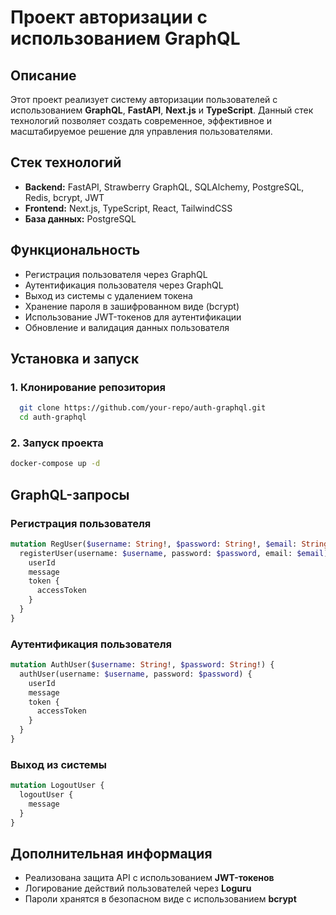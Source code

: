 # Проект авторизации с использованием GraphQL

## Описание
Этот проект реализует систему авторизации пользователей с использованием **GraphQL**, **FastAPI**, **Next.js** и **TypeScript**. Данный стек технологий позволяет создать современное, эффективное и масштабируемое решение для управления пользователями.

## Стек технологий
- **Backend:** FastAPI, Strawberry GraphQL, SQLAlchemy, PostgreSQL, Redis, bcrypt, JWT
- **Frontend:** Next.js, TypeScript, React, TailwindCSS
- **База данных:** PostgreSQL

## Функциональность
- Регистрация пользователя через GraphQL
- Аутентификация пользователя через GraphQL
- Выход из системы с удалением токена
- Хранение пароля в зашифрованном виде (bcrypt)
- Использование JWT-токенов для аутентификации
- Обновление и валидация данных пользователя

## Установка и запуск

### 1. Клонирование репозитория
```bash
  git clone https://github.com/your-repo/auth-graphql.git
  cd auth-graphql
```
### 2. Запуск проекта
```bash
docker-compose up -d
```

## GraphQL-запросы
### Регистрация пользователя
```graphql
mutation RegUser($username: String!, $password: String!, $email: String!) {
  registerUser(username: $username, password: $password, email: $email) {
    userId
    message
    token {
      accessToken
    }
  }
}
```

### Аутентификация пользователя
```graphql
mutation AuthUser($username: String!, $password: String!) {
  authUser(username: $username, password: $password) {
    userId
    message
    token {
      accessToken
    }
  }
}
```

### Выход из системы
```graphql
mutation LogoutUser {
  logoutUser {
    message
  }
}
```

## Дополнительная информация
- Реализована защита API с использованием **JWT-токенов**
- Логирование действий пользователей через **Loguru**
- Пароли хранятся в безопасном виде с использованием **bcrypt**


